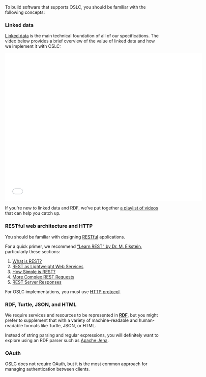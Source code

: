 To build software that supports OSLC, you should be familiar with the following concepts:

### Linked data

[Linked data](http://www.w3.org/DesignIssues/LinkedData.html) is the main technical foundation of all of our specifications. The video below provides a brief overview of the value of linked data and how we implement it with OSLC:

<iframe width="640" height="480" src="//www.youtube.com/embed/40mjwqGEKBU" frameborder="0" allowfullscreen></iframe>

If you're new to linked data and RDF, we've put together [a playlist of videos](http://open-services.net/resources/videos/linked-data-and-rdf-overview-playlist/) that can help you catch up.


### RESTful web architecture and HTTP

You should be familiar with designing [RESTful](https://en.wikipedia.org/wiki/Representational_state_transfer#Architectural_constraints) applications.

For a quick primer, we recommend [“Learn REST” by Dr. M. Elkstein](http://rest.elkstein.org/), particularly these sections:

1. [What is REST?](http://rest.elkstein.org/2008/02/what-is-rest.html)
2. [REST as Lightweight Web Services](http://rest.elkstein.org/2008/02/rest-as-lightweight-web-services.html)
3. [How Simple is REST?](http://rest.elkstein.org/2008/02/how-simple-is-rest.html)
4. [More Complex REST Requests](http://rest.elkstein.org/2008/02/more-complex-rest-requests.html)
5. [REST Server Responses](http://rest.elkstein.org/2008/02/rest-server-responses.html)

For OSLC implementations, you must use [HTTP protocol](http://en.wikipedia.org/wiki/Hypertext_Transfer_Protocol).


### RDF, Turtle, JSON, and HTML

We require services and resources to be represented in [**RDF**](http://www.w3.org/RDF/), but you might prefer to supplement that with a variety of machine-readable and human-readable formats like Turtle, JSON, or HTML.

Instead of string parsing and regular expressions, you will definitely want to explore using an RDF parser such as [Apache Jena](http://jena.apache.org/).


### OAuth

OSLC does not require OAuth, but it is the most common approach for managing authentication between clients.
